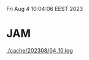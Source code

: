 Fri Aug  4 10:04:06 EEST 2023
# JAM
<a href='./cache/202308/04_10.log'>./cache/202308/04_10.log</a>
